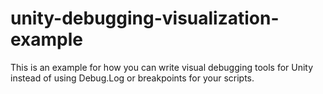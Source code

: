 # unity-debugging-visualization-example
This is an example for how you can write visual debugging tools for Unity instead of using Debug.Log or breakpoints for your scripts.
